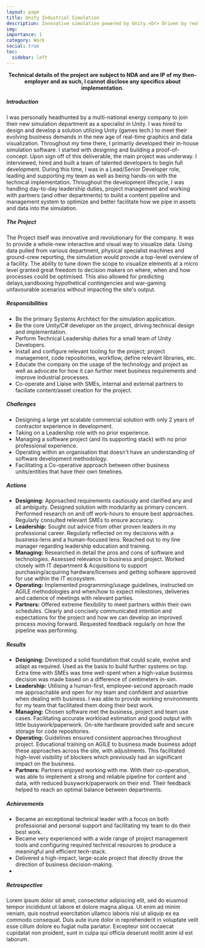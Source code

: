 ```yaml
---
layout: page
title: Unity Industrial Simulation
description: Innovative simulation powered by Unity.<br> Driven by real-world data & facilitating business decisions.
img:
importance: 1
category: Work
social: true
toc:
  sidebar: left
---
```


<p style="text-align:center">
  <b>Technical details of the project are subject to NDA and are IP of my then-employer and as such, I cannot disclose any specifics about implementation.</b>
</p>
<p>
  <h5>Introduction</h5>
    I was personally headhunted by a multi-national energy company to join their new simulation department as a specialist in Unity. I was hired to design and develop a solution utilizing Unity (games tech.) to meet their evolving business demands in the new age of real-time graphics and data visualization. Throughout my time there, I primarily developed their in-house simulation software. I started with designing and building a proof-of-concept. Upon sign off of this deliverable, the main project was underway. I interviewed, hired and built a team of talented developers to begin full development. During this time, I was in a Lead/Senior Developer role, leading and supporting my team as well as being hands-on with the technical implementation. Throughout the development lifecycle, I was handling day-to-day leadership duties, project management and working with partners (and other departments) to build a content pipeline and management system to optimize and better facilitate how we pipe in assets and data into the simulation.
</p>
<p>
  <h5>The Project</h5>
    The Project itself was innovative and revolutionary for the company. It was to provide a whole-new interactive and visual way to visualize data. Using data pulled from various department, physical specialist machines and ground-crew reporting, the simulation would provide a top-level overview of a facility. The ability to tune down the scope to visualize elements at a micro level granted great freedom to decision makers on where, when and how processes could be optimised. This also allowed for predicting delays,sandboxing hypothetical contingencies and war-gaming unfavourable scenarios without impacting the site's output.
</p>

<p>
  <h5>Responsibilities</h5>
  <ul>
    <li>Be the primary Systems Architect for the simulation application.</li>
    <li>Be the core Unity/C# developer on the project, driving technical design and implementation.</li>
    <li>Perform Technical Leadership duties for a small team of Unity Developers.</li>
    <li>Install and configure relevant tooling for the project; project management, code repositories, workflow, define relevant libraries, etc.</li>
    <li>Educate the company on the usage of the technology and project as well as advocate for how it can further meet business requirements and improve industrial processes.</li>
    <li>Co-operate and Liaise with SMEs, internal and external partners to faciliate content/asset creation for the project.</li>
  </ul>
  <h5>Challenges</h5>
  <ul>
    <li>Designing a large yet scalable commercial solution with only 2 years of contractor experience in development.</li>
    <li>Taking on a Leadership role with no prior experience.</li>
    <li>Managing a software project (and its supporting stack) with no prior professional experience.</li>
    <li>Operating within an organisation that doesn't have an understanding of software development methodology.</li>
    <li>Facilitating a Co-operative approach between other business units/entities that have their own timelines.</li>
  </ul>
  <h5>Actions</h5>
  <ul>
    <li><b>Designing:</b> Approached requirements cautiously and clarified any and all ambiguity. Designed solution with modularity as primary concern. Performed research on and off work-hours to ensure best approaches. Regularly consulted relevant SMEs to ensure accuracy.</li>
    <li><b>Leadership:</b> Sought out advice from other proven leaders in my professional career. Regularly reflected on my decisions with a business-lens and a human-focused lens. Reached out to my line manager regarding leadership education and training.</li>
    <li><b>Managing:</b> Researched in detail the pros and cons of software and technologies. Assessed relevance to business and project. Worked closely with IT department & Acquisitions to support purchasing/acquiring hardware/licenses and getting software approved for use within the IT ecosystem.</li>
    <li><b>Operating:</b> Implemented programming/usage guidelines, instructed on AGILE methodologies and when/how to expect milestones, deliveries and cadence of meetings with relevant parties.</li>
    <li><b>Partners:</b> Offered extreme flexibility to meet partners within their own schedules. Clearly and concisely communicated intention and expectations for the project and how we can develop an improved process moving forward. Requested feedback regularly on how the pipeline was performing.</li>
  </ul>
  <h5>Results</h5>
  <ul>
    <li><b>Designing:</b> Developed a solid foundation that could scale, evolve and adapt as required. Used as the basis to build further systems on top. Extra time with SMEs was time well-spent when a high-value business decision was made based on a difference of centimeters in-sim.</li>
    <li><b>Leadership:</b> Utilising a human-first, employee-second approach made me approachable and open for my team and confident and assertive when dealing with business. I was able to provide working environments for my team that facilitated them doing their best work.</li>
    <li><b>Managing:</b> Chosen software met the business, project and team use cases. Facilitating accurate workload estimation and good output with little busywork/paperwork. On-site hardware provided safe and secure storage for code repositories.</li>
    <li><b>Operating:</b> Guidelines ensured consistent approaches throughout project. Educational training on AGILE to business made business adopt these approaches across the site, with adjustments. This facilitated high-level visibility of blockers which previously had an significant impact on the business.</li>
    <li><b>Partners:</b> Partners enjoyed working with me. With their co-operation, was able to implement a strong and reliable pipeline for content and data, with reduced busywork/paperwork on their end. Their feedback helped to reach an optimal balance between departments.</li>
  </ul>
  <h5>Achievements</h5>
  <ul>
    <li>Became an exceptional technical leader with a focus on both professional and personal support and facilitating my team to do their best work.</li>
    <li>Became very experienced with a wide range of project management tools and configuring required technical resources to produce a meaningful and efficient tech-stack.</li>
    <li>Delivered a high-impact, large-scale project that directly drove the direction of business decision-making.</li>
    <li></li>
  </ul>
  <p>
    <h5>Retrospective</h5>
      Lorem ipsum dolor sit amet, consectetur adipiscing elit, sed do eiusmod tempor incididunt ut labore et dolore magna aliqua. Ut enim ad minim veniam, quis nostrud exercitation ullamco laboris nisi ut aliquip ex ea commodo consequat. Duis aute irure dolor in reprehenderit in voluptate velit esse cillum dolore eu fugiat nulla pariatur. Excepteur sint occaecat cupidatat non proident, sunt in culpa qui officia deserunt mollit anim id est laborum.
  </p>
</p>